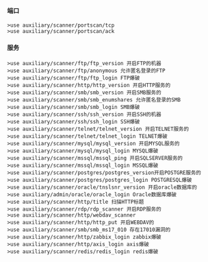  #### 端口
	>use auxiliary/scanner/portscan/tcp
	>use auxiliary/scanner/portscan/ack
 #### 服务
	>use auxiliary/scanner/ftp/ftp_version 开启FTP的机器
	>use auxiliary/scanner/ftp/anonymous 允许匿名登录的FTP
	>use auxiliary/scanner/ftp/ftp_login FTP爆破
	>use auxiliary/scanner/http/http_version 开启HTTP服务的
	>use auxiliary/scanner/smb/smb_version 开启SMB服务的
	>use auxiliary/scanner/smb/smb_enumshares 允许匿名登录的SMB
	>use auxiliary/scanner/smb/smb_login SMB爆破
	>use auxiliary/scanner/ssh/ssh_version 开启SSH的机器
	>use auxiliary/scanner/ssh/ssh_login SSH爆破
	>use auxiliary/scanner/telnet/telnet_version 开启TELNET服务的
	>use auxiliary/scanner/telnet/telnet_login TELNET爆破
	>use auxiliary/scanner/mysql/mysql_version 开启MYSQL服务的
	>use auxiliary/scanner/mysql/mysql_login MYSQL爆破
	>use auxiliary/scanner/mssql/mssql_ping 开启SQLSERVER服务的
	>use auxiliary/scanner/mssql/mssql_login MSSQL爆破
	>use auxiliary/scanner/postgres/postgres_version开启POSTGRE服务的
	>use auxiliary/scanner/postgres/postgres_login POSTGRESQL爆破
	>use auxiliary/scanner/oracle/tnslsnr_version 开启oracle数据库的
	>use auxiliary/admin/oracle/oracle_login Oracle数据库爆破
	>use auxiliary/scanner/http/title 扫描HTTP标题
	>use auxiliary/scanner/rdp/rdp_scanner 开启RDP服务的
	>use auxiliary/scanner/http/webdav_scanner
	>use auxiliary/scanner/http/http_put 开启WEBDAV的
	>use auxiliary/scanner/smb/smb_ms17_010 存在17010漏洞的
	>use auxiliary/scanner/http/zabbix_login zabbix爆破
	>use auxiliary/scanner/http/axis_login axis爆破
	>use auxiliary/scanner/redis/redis_login redis爆破
